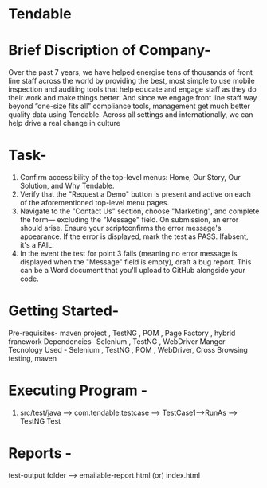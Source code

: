# Tendable

# Brief Discription of Company- 
Over the past 7 years, we have helped energise tens of thousands of front line staff across the world by providing the best, most simple to use mobile inspection and auditing tools that help educate and engage staff as they do their work and make things better. And since we engage front line staff way beyond “one-size fits all” compliance tools, management get much better quality data using Tendable. Across all settings and internationally, we can help drive a real change in culture

# Task- 
1. Confirm accessibility of the top-level menus: Home, Our Story, Our Solution, and Why
Tendable.
2. Verify that the "Request a Demo" button is present and active on each of the
aforementioned top-level menu pages.
3. Navigate to the "Contact Us" section, choose "Marketing", and complete the form—
excluding the "Message" field. On submission, an error should arise. Ensure your scriptconfirms the error message's appearance. If the error is displayed, mark the test as PASS. Ifabsent, it's a FAIL.
4. In the event the test for point 3 fails (meaning no error message is displayed when the "Message" field is empty), draft a bug report. This can be a Word document that you'll upload to GitHub alongside your code.

# Getting Started-
Pre-requisites- maven project , TestNG , POM , Page Factory , hybrid franework
Dependencies- Selenium , TestNG , WebDriver Manger
Tecnology Used - Selenium , TestNG , POM , WebDriver, Cross Browsing testing, maven

# Executing Program -
1. src/test/java --> com.tendable.testcase --> TestCase1-->RunAs --> TestNG Test

# Reports - 
test-output folder --> emailable-report.html (or) index.html
